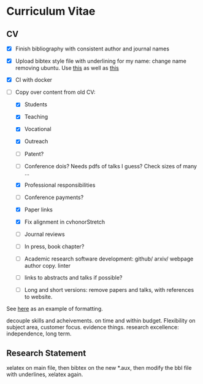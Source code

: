 # Curriculum Vitae

## CV

- [x] Finish bibliography with consistent author and journal names
- [x] Upload bibtex style file with underlining for my name: change name removing ubuntu. Use [this](https://tex.stackexchange.com/questions/18664/underline-my-name-in-the-bibliography) as well as [this](https://tex.stackexchange.com/questions/33330/make-one-authors-name-bold-every-time-it-shows-up-in-the-bibliography)
- [x] CI with docker

- [ ] Copy over content from old CV:
  - [x] Students
  - [x] Teaching
  - [x] Vocational
  - [x] Outreach
  - [ ] Patent?
  - [ ] Conference dois? Needs pdfs of talks I guess? Check sizes of many ...
  - [x] Professional responsibilities
  - [ ] Conference payments?
  - [x] Paper links
  - [x] Fix alignment in cvhonorStretch
  - [ ] Journal reviews
  - [ ] In press, book chapter?
  - [ ] Academic research software development: github/ arxiv/ webpage author copy. linter
  - [ ] links to abstracts and talks if possible?

  - [ ] Long and short versions: remove papers and talks, with references to website.

See [here](https://philipp-jung.de/media/PhilippJungResume.pdf) as an example of formatting.

decouple skills and acheivements. on time and within budget. Flexibility on subject area, customer focus. evidence things. research excellence: independence, long term.

## Research Statement

xelatex on main file, then bibtex on the new *.aux, then modify the bbl file with underlines, xelatex again. 
